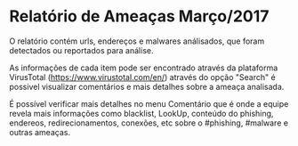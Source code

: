 # Relatório de Ameaças Março/2017

O relatório contém urls, endereços e malwares análisados, que foram detectados ou reportados para análise.

As informações de cada item pode ser encontrado através da plataforma VirusTotal (https://www.virustotal.com/en/) através do opção "Search" é possivel visualizar comentários e mais detalhes sobre a ameaça analisada.

É possível verificar mais detalhes no menu Comentário que é onde a equipe revela mais informações como blacklist, LookUp, conteúdo do phishing, endereos, redirecionamentos, conexões, etc sobre o #phishing, #malware e outras ameaças.
